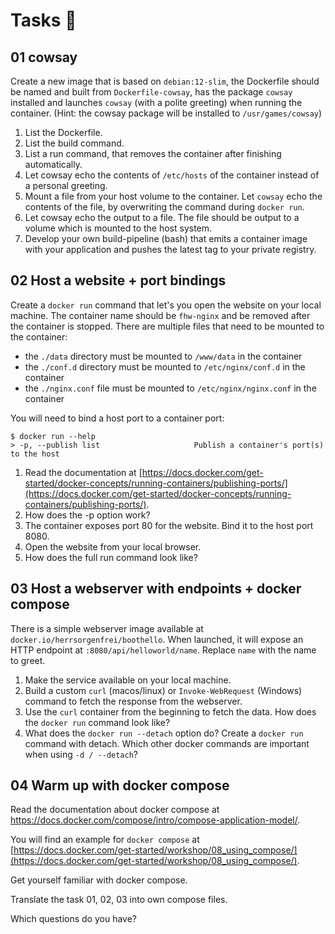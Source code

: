 # Tasks 📝

## 01 cowsay

Create a new image that is based on `debian:12-slim`, the Dockerfile should be named and built from `Dockerfile-cowsay`, has the package `cowsay` installed and launches `cowsay` (with a polite greeting) when running the container. (Hint: the cowsay package will be installed to `/usr/games/cowsay`)

1. List the Dockerfile.
2. List the build command.
3. List a run command, that removes the container after finishing automatically.
4. Let cowsay echo the contents of `/etc/hosts` of the container instead of a personal greeting.
5. Mount a file from your host volume to the container. Let `cowsay` echo the contents of the file, by overwriting the command during `docker run`.
6. Let cowsay echo the output to a file. The file should be output to a volume which is mounted to the host system.
7. Develop your own build-pipeline (bash) that emits a container image with your application and pushes the latest tag to your private registry.

## 02 Host a website + port bindings

Create a `docker run` command that let's you open the website on your local machine.
The container name should be `fhw-nginx` and be removed after the container is stopped.
There are multiple files that need to be mounted to the container:
- the `./data` directory must be mounted to `/www/data` in the container
- the `./conf.d` directory must be mounted to `/etc/nginx/conf.d` in the container
- the `./nginx.conf` file must be mounted to `/etc/nginx/nginx.conf` in the container

You will need to bind a host port to a container port:

```
$ docker run --help
> -p, --publish list                     Publish a container's port(s) to the host
```
1. Read the documentation at [https://docs.docker.com/get-started/docker-concepts/running-containers/publishing-ports/](https://docs.docker.com/get-started/docker-concepts/running-containers/publishing-ports/).
2. How does the -p option work?
3. The container exposes port 80 for the website. Bind it to the host port 8080.
4. Open the website from your local browser.
5. How does the full run command look like?

## 03 Host a webserver with endpoints + docker compose

There is a simple webserver image available at `docker.io/herrsorgenfrei/boothello`. When launched, it will expose an HTTP endpoint at `:8080/api/helloworld/name`. Replace `name` with the name to greet.
1. Make the service available on your local machine.
2. Build a custom `curl` (macos/linux) or `Invoke-WebRequest` (Windows)  command to fetch the response from the webserver.
3. Use the `curl` container from the beginning to fetch the data. How does the `docker run` command look like?
4. What does the `docker run --detach` option do? Create a `docker run` command with detach. Which other docker commands are important when using `-d / --detach`?

## 04 Warm up with docker compose

Read the documentation about docker compose at https://docs.docker.com/compose/intro/compose-application-model/.

You will find an example for `docker compose` at [https://docs.docker.com/get-started/workshop/08_using_compose/](https://docs.docker.com/get-started/workshop/08_using_compose/).

Get yourself familiar with docker compose.

Translate the task 01, 02, 03 into own compose files.

Which questions do you have?